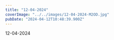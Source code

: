 ```yaml
---
title: "12-04-2024"
coverImage: "../../images/12-04-2024-M2OD.jpg"
pubDate: "2024-04-12T10:48:39.900Z"
---
```


12-04-2024

